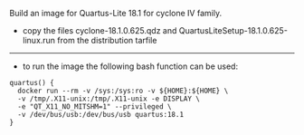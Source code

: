 Build an image for Quartus-Lite 18.1 for cyclone IV family.

* copy the files cyclone-18.1.0.625.qdz and QuartusLiteSetup-18.1.0.625-linux.run from the distribution tarfile

-----------------------------
* to run the image the following bash function can be used:
~~~~
quartus() {
  docker run --rm -v /sys:/sys:ro -v ${HOME}:${HOME} \
  -v /tmp/.X11-unix:/tmp/.X11-unix -e DISPLAY \
  -e "QT_X11_NO_MITSHM=1" --privileged \
  -v /dev/bus/usb:/dev/bus/usb quartus:18.1
}
~~~~
